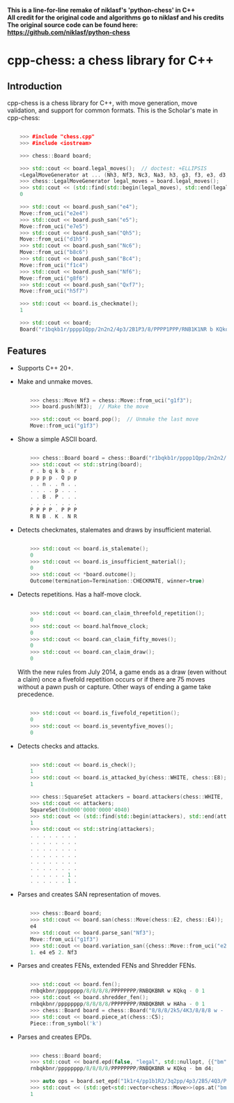 **This is a line-for-line remake of niklasf's 'python-chess' in C++\
All credit for the original code and algorithms go to niklasf and his credits\
The original source code can be found here: https://github.com/niklasf/python-chess**

cpp-chess: a chess library for C++
========================================

Introduction
------------

cpp-chess is a chess library for C++, with move generation,
move validation, and support for common formats. This is the Scholar's mate in
cpp-chess:

```cpp

    >>> #include "chess.cpp"
    >>> #include <iostream>

    >>> chess::Board board;

    >>> std::cout << board.legal_moves();  // doctest: +ELLIPSIS
    <LegalMoveGenerator at ... (Nh3, Nf3, Nc3, Na3, h3, g3, f3, e3, d3, c3, ...)>
    >>> chess::LegalMoveGenerator legal_moves = board.legal_moves();
    >>> std::cout << (std::find(std::begin(legal_moves), std::end(legal_moves), chess::Move::from_uci("a8a1")) != std::end(legal_moves));
    0

    >>> std::cout << board.push_san("e4");
    Move::from_uci("e2e4")
    >>> std::cout << board.push_san("e5");
    Move::from_uci("e7e5")
    >>> std::cout << board.push_san("Qh5");
    Move::from_uci("d1h5")
    >>> std::cout << board.push_san("Nc6");
    Move::from_uci("b8c6")
    >>> std::cout << board.push_san("Bc4");
    Move::from_uci("f1c4")
    >>> std::cout << board.push_san("Nf6");
    Move::from_uci("g8f6")
    >>> std::cout << board.push_san("Qxf7");
    Move::from_uci("h5f7")

    >>> std::cout << board.is_checkmate();
    1

    >>> std::cout << board;
    Board("r1bqkb1r/pppp1Qpp/2n2n2/4p3/2B1P3/8/PPPP1PPP/RNB1K1NR b KQkq - 0 4")
```

Features
--------

* Supports C++ 20+.

* Make and unmake moves.

  ```cpp

      >>> chess::Move Nf3 = chess::Move::from_uci("g1f3");
      >>> board.push(Nf3);  // Make the move

      >>> std::cout << board.pop();  // Unmake the last move
      Move::from_uci("g1f3")
  ```

* Show a simple ASCII board.

  ```cpp

      >>> chess::Board board = chess::Board("r1bqkb1r/pppp1Qpp/2n2n2/4p3/2B1P3/8/PPPP1PPP/RNB1K1NR b KQkq - 0 4");
      >>> std::cout << std::string(board);
      r . b q k b . r
      p p p p . Q p p
      . . n . . n . .
      . . . . p . . .
      . . B . P . . .
      . . . . . . . .
      P P P P . P P P
      R N B . K . N R
  ```

* Detects checkmates, stalemates and draws by insufficient material.

  ```cpp

      >>> std::cout << board.is_stalemate();
      0
      >>> std::cout << board.is_insufficient_material();
      0
      >>> std::cout << *board.outcome();
      Outcome(termination=Termination::CHECKMATE, winner=true)
  ```

* Detects repetitions. Has a half-move clock.

  ```cpp

      >>> std::cout << board.can_claim_threefold_repetition();
      0
      >>> std::cout << board.halfmove_clock;
      0
      >>> std::cout << board.can_claim_fifty_moves();
      0
      >>> std::cout << board.can_claim_draw();
      0
  ```

  With the new rules from July 2014, a game ends as a draw (even without a
  claim) once a fivefold repetition occurs or if there are 75 moves without
  a pawn push or capture. Other ways of ending a game take precedence.

  ```cpp

      >>> std::cout << board.is_fivefold_repetition();
      0
      >>> std::cout << board.is_seventyfive_moves();
      0
  ```

* Detects checks and attacks.

  ```cpp

      >>> std::cout << board.is_check();
      1
      >>> std::cout << board.is_attacked_by(chess::WHITE, chess::E8);
      1

      >>> chess::SquareSet attackers = board.attackers(chess::WHITE, chess::F3);
      >>> std::cout << attackers;
      SquareSet(0x0000'0000'0000'4040)
      >>> std::cout << (std::find(std::begin(attackers), std::end(attackers), chess::G2) != std::end(attackers));
      1
      >>> std::cout << std::string(attackers);
      . . . . . . . .
      . . . . . . . .
      . . . . . . . .
      . . . . . . . .
      . . . . . . . .
      . . . . . . . .
      . . . . . . 1 .
      . . . . . . 1 .
  ```

* Parses and creates SAN representation of moves.

  ```cpp

      >>> chess::Board board;
      >>> std::cout << board.san(chess::Move(chess::E2, chess::E4));
      e4
      >>> std::cout << board.parse_san("Nf3");
      Move::from_uci("g1f3")
      >>> std::cout << board.variation_san({chess::Move::from_uci("e2e4"), chess::Move::from_uci("e7e5"), chess::Move::from_uci("g1f3")});
      1. e4 e5 2. Nf3
  ```

* Parses and creates FENs, extended FENs and Shredder FENs.

  ```cpp

      >>> std::cout << board.fen();
      rnbqkbnr/pppppppp/8/8/8/8/PPPPPPPP/RNBQKBNR w KQkq - 0 1
      >>> std::cout << board.shredder_fen();
      rnbqkbnr/pppppppp/8/8/8/8/PPPPPPPP/RNBQKBNR w HAha - 0 1
      >>> chess::Board board = chess::Board("8/8/8/2k5/4K3/8/8/8 w - - 4 45");
      >>> std::cout << board.piece_at(chess::C5);
      Piece::from_symbol('k')
  ```

* Parses and creates EPDs.

  ```cpp

      >>> chess::Board board;
      >>> std::cout << board.epd(false, "legal", std::nullopt, {{"bm", board.parse_uci("d2d4")}});
      rnbqkbnr/pppppppp/8/8/8/8/PPPPPPPP/RNBQKBNR w KQkq - bm d4;

      >>> auto ops = board.set_epd("1k1r4/pp1b1R2/3q2pp/4p3/2B5/4Q3/PPP2B2/2K5 b - - bm Qd1+; id \"BK.01\";");
      >>> std::cout << (std::get<std::vector<chess::Move>>(ops.at("bm")) == std::vector({chess::Move::from_uci("d6d1")}) && std::get<std::string>(ops.at("id")) == "BK.01");
      1
  ```

